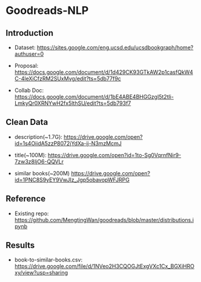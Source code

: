 # Goodreads-NLP

## Introduction

- Dataset: https://sites.google.com/eng.ucsd.edu/ucsdbookgraph/home?authuser=0

- Proposal: https://docs.google.com/document/d/1d429CK93GTkAW2p1casfQkW4C-4leXiCfzRM2SUxMvg/edit?ts=5db77f9c

- Collab Doc: https://docs.google.com/document/d/1bE4ABE4BHGGzgI5t2tli-LmkyQr0XRNYwH2fx5lthSU/edit?ts=5db793f7

## Clean Data
- description(~1.7G): https://drive.google.com/open?id=1s4OiidA5zzP8072jYdXa-ij-N3mzMcmJ

- title(~100M): https://drive.google.com/open?id=1to-Sg0VqrnfNir9-7zw3z8IjO6-QQVLr

- similar books(~200M) https://drive.google.com/open?id=1PNC8S9yEY9VwJIz_Jgp5obavopWFJRPG

## Reference 
- Existing repo: https://github.com/MengtingWan/goodreads/blob/master/distributions.ipynb

## Results
- book-to-similar-books.csv: https://drive.google.com/file/d/1NVeo2H3CQOGJtExgVXc1Cx_BGXiHROxy/view?usp=sharing

